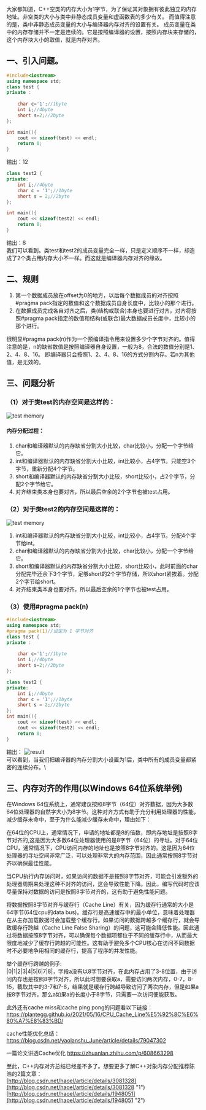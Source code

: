 大家都知道，C++空类的内存大小为1字节，为了保证其对象拥有彼此独立的内存地址。非空类的大小与类中非静态成员变量和虚函数表的多少有关。
而值得注意的是，类中非静态成员变量的大小与编译器内存对齐的设置有关。
成员变量在类中的内存存储并不一定是连续的。它是按照编译器的设置，按照内存块来存储的，这个内存块大小的取值，就是内存对齐。

## 一、引入问题。
```cpp
#include<iostream>
using namespace std;
class test {
private :
    
    char c='1';//1byte 
    int i;//4byte
    short s=2;//2byte
};

int main(){
    cout << sizeof(test) << endl;
    return 0;
}
```
输出：12
```cpp
class test2 {
private:
    int i;//4byte
    char c = '1';//1byte 
    short s = 2;//2byte
};

int main(){
    cout << sizeof(test2) << endl;
    return 0;
}
```
输出：8\
我们可以看到。类test和test2的成员变量完全一样，只是定义顺序不一样，却造成了2个类占用内存大小不一样。而这就是编译器内存对齐的缘故。

## 二、规则
1. 第一个数据成员放在offset为0的地方，以后每个数据成员的对齐按照#pragma pack指定的数值和这个数据成员自身长度中，比较小的那个进行。
2. 在数据成员完成各自对齐之后，类(结构或联合)本身也要进行对齐，对齐将按照#pragma pack指定的数值和结构(或联合)最大数据成员长度中，比较小的那个进行。

很明显#pragma pack(n)作为一个预编译指令用来设置多少个字节对齐的。值得注意的是，n的缺省数值是按照编译器自身设置，一般为8，合法的数值分别是1、2、4、8、16。
即编译器只会按照1、2、4、8、16的方式分割内存。若n为其他值，是无效的。

## 三、问题分析
### （1）对于类test的内存空间是这样的：
![test memory](https://github.com/ashenone0917/image/blob/main/271354292862668.png "test的内存空间")
#### 内存分配过程：
1. char和编译器默认的内存缺省分割大小比较，char比较小，分配一个字节给它。
2. int和编译器默认的内存缺省分割大小比较，int比较小，占4字节。只能空3个字节，重新分配4个字节。
3. short和编译器默认的内存缺省分割大小比较，short比较小，占2个字节，分配2个字节给它。
4. 对齐结束类本身也要对齐，所以最后空余的2个字节也被test占用。

### （2）对于类test2的内存空间是这样的：
![test memory](https://github.com/ashenone0917/image/blob/main/testA2.png "test的内存空间")
1. int和编译器默认的内存缺省分割大小比较，int比较小，占4字节。分配4个字节给int。
2. char和编译器默认的内存缺省分割大小比较，char比较小，分配一个字节给它。
3. short和编译器默认的内存缺省分割大小比较，short比较小，此时前面的char分配完毕还余下3个字节，足够short的2个字节存储，所以short紧挨着。分配2个字节给short。
4. 对齐结束类本身也要对齐，所以最后空余的1个字节也被test占用。

### （3）使用#pragma pack(n)
```cpp
#include<iostream>
using namespace std;
#pragma pack(1)//设定为 1 字节对齐
class test {
private :
    
    char c='1';//1byte 
    int i;//4byte
    short s=2;//2byte
};

class test2 {
private:
    int i;//4byte
    char c = '1';//1byte 
    short s = 2;//2byte
};
int main(){
    cout << sizeof(test) << endl;
    cout << sizeof(test2) << endl;
    return 0;
}
```
输出：
![result](https://github.com/ashenone0917/image/blob/main/271439339424823.png "result")\
可以看到，当我们把编译器的内存分割大小设置为1后，类中所有的成员变量都紧密的连续分布。\

## 三、内存对齐的作用(以Windows 64位系统举例)
在Windows 64位系统上，通常建议按照8字节（64位）对齐数据，因为大多数64位处理器的自然字大小为8字节。这种对齐方式有助于充分利用处理器的性能，减少缓存未命中，至于为什么能减少缓存未命中，理由如下：   


在64位的CPU上，通常情况下，申请的地址都是8的倍数，即内存地址是按照8字节对齐的,这是因为大多数64位处理器使用的是8字节（64位）的寻址。对于64位CPU，通常情况下，CPU访问内存的地址也是按照8字节对齐的。这是因为64位处理器的寻址空间非常广泛，可以处理非常大的内存范围，因此通常按照8字节对齐以确保最佳性能。  


当CPU执行内存访问时，如果访问的数据不是按照8字节对齐，可能会引发额外的处理器周期来处理这种不对齐的访问，这会导致性能下降。因此，编写代码时应该尽量保持对数据的访问是按照8字节对齐的，这有助于避免性能问题。  


将数据按照8字节对齐与缓存行（Cache Line）有关，因为缓存行通常的大小是64字节(64位cpu的data bus)。缓存行是高速缓存中的最小单位，意味着处理器在从主存加载数据时会加载整个缓存行。如果访问的数据跨越多个缓存行，就会导致缓存行跨越（Cache Line False Sharing）的问题，这可能会降低性能。因此通过将数据按照8字节对齐，可以确保每个数据项都位于不同的缓存行中，从而最大限度地减少了缓存行跨越的可能性。这有助于避免多个CPU核心在访问不同数据时不必要地争用相同的缓存行，提高了程序的并发性能。  


举个缓存行跨越的例子:  
|0|1|2|3|4|5|6|7|8|，字段a没有以8字节对齐，在此内存占用了3-8位置，由于访问内存也是按照8字节对齐，所以此时想要获取a，需要访问两次内存，0-7，8-15，截取其中的3-7和7-8，结果就是缓存行跨越导致访问了两次内存，但是如果a按8字节对齐，那么a如果a的长度小于8字节，只需要一次访问便能获取。


此外还有cache miss和cache ping pong的问题看以下链接：
https://plantegg.github.io/2021/05/16/CPU_Cache_Line%E5%92%8C%E6%80%A7%E8%83%BD/

cache性能优化总结：
https://blog.csdn.net/yaolanshu_June/article/details/79047302  

一篇论文讲透Cache优化
https://zhuanlan.zhihu.com/p/608663298

至此，C++内存对齐总结已经差不多了。想要更多了解C++对象内存分配推荐陈浩的2篇文章：\
[http://blog.csdn.net/haoel/article/details/3081328](http://blog.csdn.net/haoel/article/details/3081328 "1")\
[http://blog.csdn.net/haoel/article/details/1948051](http://blog.csdn.net/haoel/article/details/1948051 "2")
